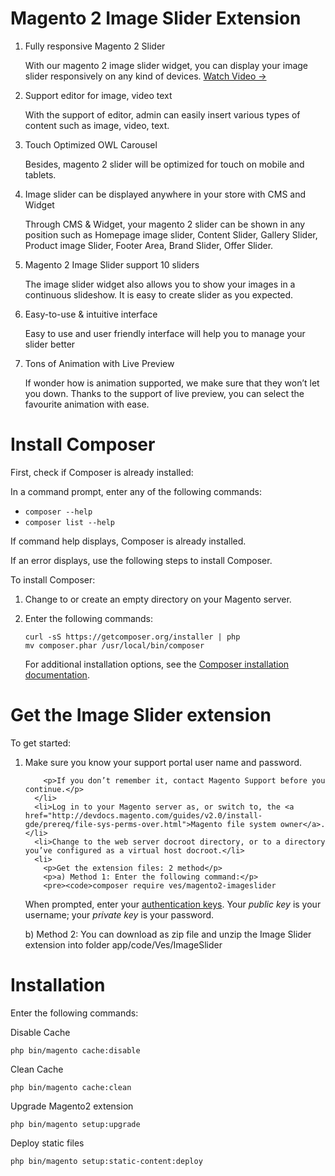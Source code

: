 <h1>Magento 2 Image Slider Extension</h1>
<ol>
  <li>
    Fully responsive Magento 2 Slider
    <p> With our magento 2 image slider widget, you can display your image slider responsively on any kind of devices. <a class="btn-link btn-link-info" title="Magento 2 Image Slider Video" href="https://www.youtube.com/watch?v=orqkisVgPpI">Watch Video →</a></p>
  </li>
  <li>
    Support editor for image, video text
    <p>With the support of editor, admin can easily insert various types of content such as image, video, text.</p>
  </li>
  <li>
    Touch Optimized OWL Carousel
    <p>Besides, magento 2 slider will be optimized for touch on mobile and tablets.</p>
  </li>
  <li>
    Image slider can be displayed anywhere in your store with CMS and Widget
    <p>Through CMS & Widget, your magento 2 slider can be shown in any position such as Homepage image slider, Content Slider, Gallery Slider, Product image Slider, Footer Area, Brand Slider, Offer Slider.</p>
  </li>
  <li>
    Magento 2 Image Slider support 10 sliders
    <p>The image slider widget also allows you to show your images in a continuous slideshow. It is easy to create slider as you expected.</p>
  </li>
  <li>
    Easy-to-use & intuitive interface
    <p>Easy to use and user friendly interface will help you to manage your slider better</p>
  </li>
  <li>
    Tons of Animation with Live Preview
    <p>If wonder how is animation supported, we make sure that they won’t let you down. Thanks to the support of live preview, you can select the favourite animation with ease.</p>
  </li>
</ol>
<h1>Install Composer</h1>
<p>First, check  if Composer is already installed: </p>
<p>In a command prompt, enter any of the following commands:</p>
    <ul>
      <li><code>composer --help</code></li>
      <li><code>composer list --help</code></li>
    </ul>
  <p>If command help displays, Composer is already installed.</p>
    <p>If an error displays, use the following steps to install Composer.</p>
    <p>To install Composer:</p>
    <ol>
      <li>
        <p>Change to or create an empty directory on your Magento server.</p>
      </li>
      <li>
        <p>Enter the following commands:</p>
        <pre><code>curl -sS https://getcomposer.org/installer | php
mv composer.phar /usr/local/bin/composer
</code></pre>
        <p>For additional installation options, see the <a href="https://getcomposer.org/download/" target="_blank">Composer installation documentation</a>.</p>
      </li>
    </ol>
    <h1 id="integrator-first-composer-ce">Get the Image Slider extension</h1>
    <p>To get started:</p>
    <ol>
      <li>
        <p>Make sure you know your support portal user name and password.</p>

        <p>If you don’t remember it, contact Magento Support before you continue.</p>
      </li>
      <li>Log in to your Magento server as, or switch to, the <a href="http://devdocs.magento.com/guides/v2.0/install-gde/prereq/file-sys-perms-over.html">Magento file system owner</a>.</li>
      <li>Change to the web server docroot directory, or to a directory you’ve configured as a virtual host docroot.</li>
      <li>
        <p>Get the extension files: 2 method</p>
        <p>a) Method 1: Enter the following command:</p>
        <pre><code>composer require ves/magento2-imageslider
</code></pre>
        <p>When prompted, enter your <a href="http://devdocs.magento.com/guides/v2.0/install-gde/prereq/connect-auth.html">authentication keys</a>. Your <em>public key</em> is your username; your <em>private key</em> is your password.</p>
</div>
      <p>b) Method 2: You can download as zip file and unzip the Image Slider extension into folder app/code/Ves/ImageSlider</p>
      </li>
    </ol>
  <h1 id="integrator-first-composer-ce">Installation</h1>
  <p>Enter the following commands:</p>
  <p>Disable Cache</p>
<pre><code>php bin/magento cache:disable
</code></pre>
  <p>Clean Cache</p>
<pre><code>php bin/magento cache:clean
</code></pre>
<p>Upgrade Magento2 extension</p>
<pre><code>php bin/magento setup:upgrade
</code></pre>
<p>Deploy static files</p>
<pre><code>php bin/magento setup:static-content:deploy
</code></pre>